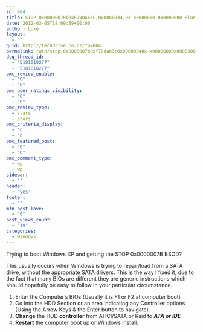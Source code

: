 ```yaml
---
id: 804
title: STOP 0x0000007B(0xF78DA63C,0x0000034,0X x0000000,0x0000000 Blue Screen of Death Windows XP
date: 2012-03-05T18:09:59+00:00
author: Luke
layout:
  - ""
guid: http://techdrive.co.nz/?p=804
permalink: /win/stop-0x0000007b0xf78da63c0x00000340x-x00000000x0000000-blue-screen-of-death-windows-xp/
dsq_thread_id:
  - "5181018277"
  - "5181018277"
omc_review_enable:
  - "0"
  - "0"
omc_user_ratings_visibility:
  - "0"
  - "0"
omc_review_type:
  - stars
  - stars
omc_criteria_display:
  - 'n'
  - 'n'
omc_featured_post:
  - "0"
  - "0"
omc_comment_type:
  - wp
  - wp
sidebar:
  - ""
header:
  - 'yes'
footer:
  - ""
mfn-post-love:
  - "0"
post_views_count:
  - "19"
categories:
  - Windows
---
```

Trying to boot Windows XP and getting the STOP 0x0000007B BSOD?

This usually occurs when Windows is trying to repair/load from a SATA drive, without the appropriate SATA drivers. This is the way I fixed it, due to the fact that many BIOs are different they are generic instructions which should hopefully be easy to follow in your particular circumstance.

  1. Enter the Computer&#8217;s BIOs (Usually it is F1 or F2 at computer boot)
  2. Go into the HDD Section or an area indicating any Controller options (Using the Arrow Keys & the Enter button to navigate)
  3. **Change** the HDD **controller** from AHCI/SATA or Raid to **_ATA or IDE_**
  4. **Restart** the computer boot up or Windows install.